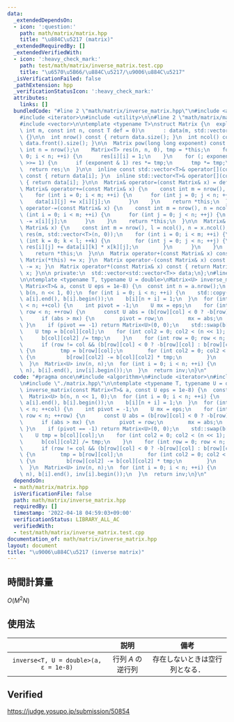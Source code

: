 ```yaml
---
data:
  _extendedDependsOn:
  - icon: ':question:'
    path: math/matrix/matrix.hpp
    title: "\u884C\u5217 (matrix)"
  _extendedRequiredBy: []
  _extendedVerifiedWith:
  - icon: ':heavy_check_mark:'
    path: test/math/matrix/inverse_matrix.test.cpp
    title: "\u6570\u5B66/\u884C\u5217/\u9006\u884C\u5217"
  _isVerificationFailed: false
  _pathExtension: hpp
  _verificationStatusIcon: ':heavy_check_mark:'
  attributes:
    links: []
  bundledCode: "#line 2 \"math/matrix/inverse_matrix.hpp\"\n#include <algorithm>\n\
    #include <iterator>\n#include <utility>\n\n#line 2 \"math/matrix/matrix.hpp\"\n\
    #include <vector>\n\ntemplate <typename T>\nstruct Matrix {\n  explicit Matrix(const\
    \ int m, const int n, const T def = 0)\n      : data(m, std::vector<T>(n, def))\
    \ {}\n\n  int nrow() const { return data.size(); }\n  int ncol() const { return\
    \ data.front().size(); }\n\n  Matrix pow(long long exponent) const {\n    const\
    \ int n = nrow();\n    Matrix<T> res(n, n, 0), tmp = *this;\n    for (int i =\
    \ 0; i < n; ++i) {\n      res[i][i] = 1;\n    }\n    for (; exponent > 0; exponent\
    \ >>= 1) {\n      if (exponent & 1) res *= tmp;\n      tmp *= tmp;\n    }\n  \
    \  return res;\n  }\n\n  inline const std::vector<T>& operator[](const int i)\
    \ const { return data[i]; }\n  inline std::vector<T>& operator[](const int i)\
    \ { return data[i]; }\n\n  Matrix& operator=(const Matrix& x) = default;\n\n \
    \ Matrix& operator+=(const Matrix& x) {\n    const int m = nrow(), n = ncol();\n\
    \    for (int i = 0; i < m; ++i) {\n      for (int j = 0; j < n; ++j) {\n    \
    \    data[i][j] += x[i][j];\n      }\n    }\n    return *this;\n  }\n\n  Matrix&\
    \ operator-=(const Matrix& x) {\n    const int m = nrow(), n = ncol();\n    for\
    \ (int i = 0; i < m; ++i) {\n      for (int j = 0; j < n; ++j) {\n        data[i][j]\
    \ -= x[i][j];\n      }\n    }\n    return *this;\n  }\n\n  Matrix& operator*=(const\
    \ Matrix& x) {\n    const int m = nrow(), l = ncol(), n = x.ncol();\n    std::vector<std::vector<T>>\
    \ res(m, std::vector<T>(n, 0));\n    for (int i = 0; i < m; ++i) {\n      for\
    \ (int k = 0; k < l; ++k) {\n        for (int j = 0; j < n; ++j) {\n         \
    \ res[i][j] += data[i][k] * x[k][j];\n        }\n      }\n    }\n    data.swap(res);\n\
    \    return *this;\n  }\n\n  Matrix operator+(const Matrix& x) const { return\
    \ Matrix(*this) += x; }\n  Matrix operator-(const Matrix& x) const { return Matrix(*this)\
    \ -= x; }\n  Matrix operator*(const Matrix& x) const { return Matrix(*this) *=\
    \ x; }\n\n private:\n  std::vector<std::vector<T>> data;\n};\n#line 7 \"math/matrix/inverse_matrix.hpp\"\
    \n\ntemplate <typename T, typename U = double>\nMatrix<U> inverse_matrix(const\
    \ Matrix<T>& a, const U eps = 1e-8) {\n  const int n = a.nrow();\n  Matrix<U>\
    \ b(n, n << 1, 0);\n  for (int i = 0; i < n; ++i) {\n    std::copy(a[i].begin(),\
    \ a[i].end(), b[i].begin());\n    b[i][n + i] = 1;\n  }\n  for (int col = 0; col\
    \ < n; ++col) {\n    int pivot = -1;\n    U mx = eps;\n    for (int row = col;\
    \ row < n; ++row) {\n      const U abs = (b[row][col] < 0 ? -b[row][col] : b[row][col]);\n\
    \      if (abs > mx) {\n        pivot = row;\n        mx = abs;\n      }\n   \
    \ }\n    if (pivot == -1) return Matrix<U>(0, 0);\n    std::swap(b[col], b[pivot]);\n\
    \    U tmp = b[col][col];\n    for (int col2 = 0; col2 < (n << 1); ++col2) {\n\
    \      b[col][col2] /= tmp;\n    }\n    for (int row = 0; row < n; ++row) {\n\
    \      if (row != col && (b[row][col] < 0 ? -b[row][col] : b[row][col]) > eps)\
    \ {\n        tmp = b[row][col];\n        for (int col2 = 0; col2 < (n << 1); ++col2)\
    \ {\n          b[row][col2] -= b[col][col2] * tmp;\n        }\n      }\n    }\n\
    \  }\n  Matrix<U> inv(n, n);\n  for (int i = 0; i < n; ++i) {\n    std::copy(std::next(b[i].begin(),\
    \ n), b[i].end(), inv[i].begin());\n  }\n  return inv;\n}\n"
  code: "#pragma once\n#include <algorithm>\n#include <iterator>\n#include <utility>\n\
    \n#include \"./matrix.hpp\"\n\ntemplate <typename T, typename U = double>\nMatrix<U>\
    \ inverse_matrix(const Matrix<T>& a, const U eps = 1e-8) {\n  const int n = a.nrow();\n\
    \  Matrix<U> b(n, n << 1, 0);\n  for (int i = 0; i < n; ++i) {\n    std::copy(a[i].begin(),\
    \ a[i].end(), b[i].begin());\n    b[i][n + i] = 1;\n  }\n  for (int col = 0; col\
    \ < n; ++col) {\n    int pivot = -1;\n    U mx = eps;\n    for (int row = col;\
    \ row < n; ++row) {\n      const U abs = (b[row][col] < 0 ? -b[row][col] : b[row][col]);\n\
    \      if (abs > mx) {\n        pivot = row;\n        mx = abs;\n      }\n   \
    \ }\n    if (pivot == -1) return Matrix<U>(0, 0);\n    std::swap(b[col], b[pivot]);\n\
    \    U tmp = b[col][col];\n    for (int col2 = 0; col2 < (n << 1); ++col2) {\n\
    \      b[col][col2] /= tmp;\n    }\n    for (int row = 0; row < n; ++row) {\n\
    \      if (row != col && (b[row][col] < 0 ? -b[row][col] : b[row][col]) > eps)\
    \ {\n        tmp = b[row][col];\n        for (int col2 = 0; col2 < (n << 1); ++col2)\
    \ {\n          b[row][col2] -= b[col][col2] * tmp;\n        }\n      }\n    }\n\
    \  }\n  Matrix<U> inv(n, n);\n  for (int i = 0; i < n; ++i) {\n    std::copy(std::next(b[i].begin(),\
    \ n), b[i].end(), inv[i].begin());\n  }\n  return inv;\n}\n"
  dependsOn:
  - math/matrix/matrix.hpp
  isVerificationFile: false
  path: math/matrix/inverse_matrix.hpp
  requiredBy: []
  timestamp: '2022-04-18 04:59:03+09:00'
  verificationStatus: LIBRARY_ALL_AC
  verifiedWith:
  - test/math/matrix/inverse_matrix.test.cpp
documentation_of: math/matrix/inverse_matrix.hpp
layout: document
title: "\u9006\u884C\u5217 (inverse matrix)"
---
```



## 時間計算量

$O(M^2 N)$


## 使用法

||説明|備考|
|:--:|:--:|:--:|
|`inverse<T, U = double>(a, ε = 1e-8)`|行列 $A$ の逆行列|存在しないときは空行列となる．|


## Verified

https://judge.yosupo.jp/submission/50854
